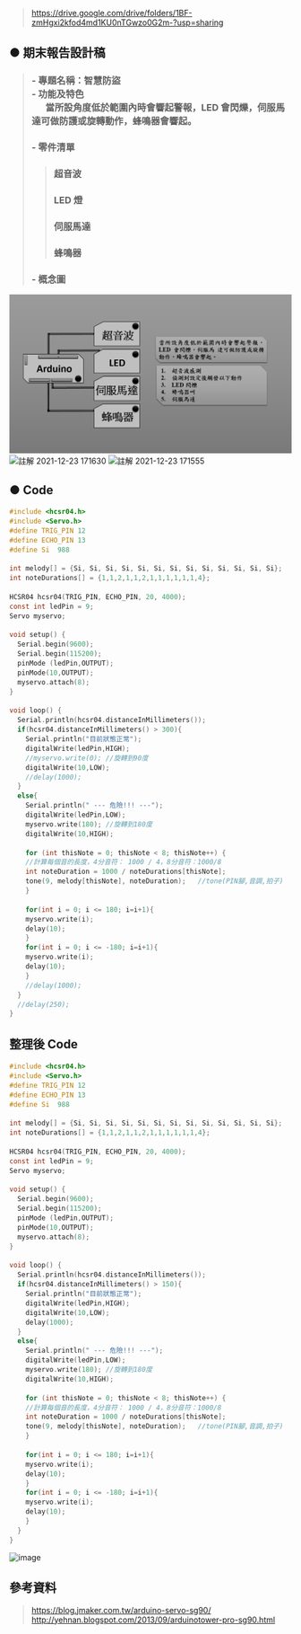 > https://drive.google.com/drive/folders/1BF-zmHgxi2kfod4md1KU0nTGwzo0G2m-?usp=sharing

## ● 期末報告設計稿
> ### - 專題名稱：智慧防盜 <br> - 功能及特色 <br>&ensp;&ensp;&ensp;當所設角度低於範圍內時會響起警報，LED 會閃爍，伺服馬    達可做防護或旋轉動作，蜂鳴器會響起。
> ### - 零件清單
>> ### 超音波
>> ### LED 燈
>> ### 伺服馬達
>> ### 蜂鳴器
> ### - 概念圖
![概念圖](https://github.com/ChengHan16/Cs4high_4080E036/blob/master/%E9%80%9A%E8%AD%98%E7%A8%8B%E5%BC%8F%E8%A8%AD%E8%A8%88/File/%E6%B5%81%E7%A8%8B.PNG)
![註解 2021-12-23 171630](https://user-images.githubusercontent.com/55220866/147730634-eaf77795-f56d-4277-986c-bc1d3e364908.png)
![註解 2021-12-23 171555](https://user-images.githubusercontent.com/55220866/147730636-31406e05-fa89-4952-bb41-58e4293115ce.png)
##  ●  Code
```C
#include <hcsr04.h>
#include <Servo.h> 
#define TRIG_PIN 12
#define ECHO_PIN 13
#define Si  988

int melody[] = {Si, Si, Si, Si, Si, Si, Si, Si, Si, Si, Si, Si, Si};
int noteDurations[] = {1,1,2,1,1,2,1,1,1,1,1,1,4};

HCSR04 hcsr04(TRIG_PIN, ECHO_PIN, 20, 4000);
const int ledPin = 9;
Servo myservo;

void setup() {
  Serial.begin(9600);
  Serial.begin(115200);
  pinMode (ledPin,OUTPUT); 
  pinMode(10,OUTPUT);
  myservo.attach(8);
}

void loop() {
  Serial.println(hcsr04.distanceInMillimeters());
  if(hcsr04.distanceInMillimeters() > 300){
    Serial.println("目前狀態正常");
    digitalWrite(ledPin,HIGH);
    //myservo.write(0); //旋轉到90度
    digitalWrite(10,LOW);
    //delay(1000);
  }
  else{
    Serial.println(" --- 危險!!! ---");
    digitalWrite(ledPin,LOW);
    myservo.write(180); //旋轉到180度
    digitalWrite(10,HIGH);
    
    for (int thisNote = 0; thisNote < 8; thisNote++) {
    //計算每個音的長度，4分音符： 1000 / 4，8分音符：1000/8
    int noteDuration = 1000 / noteDurations[thisNote];
    tone(9, melody[thisNote], noteDuration);   //tone(PIN腳,音調,拍子)
    }

    for(int i = 0; i <= 180; i=i+1){
    myservo.write(i);
    delay(10);
    }
    for(int i = 0; i <= -180; i=i+1){
    myservo.write(i);
    delay(10);
    }
    //delay(1000);
  }
  //delay(250);
}
```
## 整理後 Code 
```C
#include <hcsr04.h>
#include <Servo.h> 
#define TRIG_PIN 12
#define ECHO_PIN 13
#define Si  988

int melody[] = {Si, Si, Si, Si, Si, Si, Si, Si, Si, Si, Si, Si, Si};
int noteDurations[] = {1,1,2,1,1,2,1,1,1,1,1,1,4};

HCSR04 hcsr04(TRIG_PIN, ECHO_PIN, 20, 4000);
const int ledPin = 9;
Servo myservo;

void setup() {
  Serial.begin(9600);
  Serial.begin(115200);
  pinMode (ledPin,OUTPUT); 
  pinMode(10,OUTPUT);
  myservo.attach(8);
}

void loop() {
  Serial.println(hcsr04.distanceInMillimeters());
  if(hcsr04.distanceInMillimeters() > 150){
    Serial.println("目前狀態正常");
    digitalWrite(ledPin,HIGH);
    digitalWrite(10,LOW);
    delay(1000);
  }
  else{
    Serial.println(" --- 危險!!! ---");
    digitalWrite(ledPin,LOW);
    myservo.write(180); //旋轉到180度
    digitalWrite(10,HIGH);
    
    for (int thisNote = 0; thisNote < 8; thisNote++) {
    //計算每個音的長度，4分音符： 1000 / 4，8分音符：1000/8
    int noteDuration = 1000 / noteDurations[thisNote];
    tone(9, melody[thisNote], noteDuration);   //tone(PIN腳,音調,拍子)
    }

    for(int i = 0; i <= 180; i=i+1){
    myservo.write(i);
    delay(10);
    }
    for(int i = 0; i <= -180; i=i+1){
    myservo.write(i);
    delay(10);
    }
  }
}
```
![image](https://user-images.githubusercontent.com/55220866/147737307-ac4b5cc2-db5d-4651-ac01-66fd6bf3101a.png)

## 參考資料
> https://blog.jmaker.com.tw/arduino-servo-sg90/
> http://yehnan.blogspot.com/2013/09/arduinotower-pro-sg90.html
